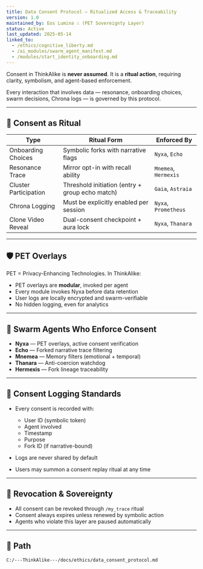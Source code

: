 ```yaml
---
title: Data Consent Protocol — Ritualized Access & Traceability
version: 1.0
maintained_by: Eos Lumina ∴ (PET Sovereignty Layer)
status: Active
last_updated: 2025-05-14
linked_to:
  - /ethics/cognitive_liberty.md
  - /ai_modules/swarm_agent_manifest.md
  - /modules/start_identity_onboarding.md
---
```


Consent in ThinkAlike is **never assumed**.
It is a **ritual action**, requiring clarity, symbolism, and agent-based enforcement.

Every interaction that involves data — resonance, onboarding choices, swarm decisions, Chrona logs — is governed by this protocol.

---

## 🧬 Consent as Ritual

| Type                       | Ritual Form                                       | Enforced By     |
|----------------------------|---------------------------------------------------|-----------------|
| Onboarding Choices         | Symbolic forks with narrative flags               | `Nyxa`, `Echo`  |
| Resonance Trace            | Mirror opt-in with recall ability                 | `Mnemea`, `Hermexis` |
| Cluster Participation      | Threshold initiation (entry + group echo match)  | `Gaia`, `Astraia` |
| Chrona Logging             | Must be explicitly enabled per session           | `Nyxa`, `Prometheus` |
| Clone Video Reveal         | Dual-consent checkpoint + aura lock              | `Nyxa`, `Thanara` |

---

## 🛡️ PET Overlays

PET = Privacy-Enhancing Technologies. In ThinkAlike:

- PET overlays are **modular**, invoked per agent
- Every module invokes Nyxa before data retention
- User logs are locally encrypted and swarm-verifiable
- No hidden logging, even for analytics

---

## 🧠 Swarm Agents Who Enforce Consent

- **Nyxa** — PET overlays, active consent verification
- **Echo** — Forked narrative trace filtering
- **Mnemea** — Memory filters (emotional + temporal)
- **Thanara** — Anti-coercion watchdog
- **Hermexis** — Fork lineage traceability

---

## 📜 Consent Logging Standards

- Every consent is recorded with:
  - User ID (symbolic token)
  - Agent involved
  - Timestamp
  - Purpose
  - Fork ID (if narrative-bound)

- Logs are never shared by default
- Users may summon a consent replay ritual at any time

---

## 🔁 Revocation & Sovereignty

- All consent can be revoked through `/my_trace` ritual
- Consent always expires unless renewed by symbolic action
- Agents who violate this layer are paused automatically

---

## 📂 Path

`C:/---ThinkAlike---/docs/ethics/data_consent_protocol.md`

